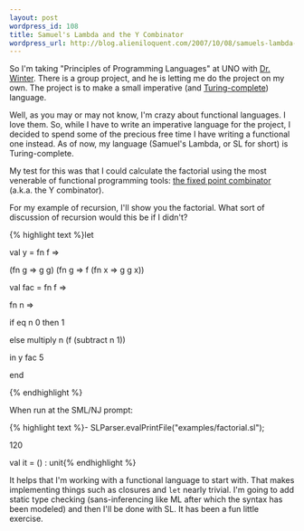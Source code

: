 ```yaml
---
layout: post
wordpress_id: 108
title: Samuel's Lambda and the Y Combinator
wordpress_url: http://blog.alieniloquent.com/2007/10/08/samuels-lambda-and-the-y-combinator/
---
```

So I'm taking "Principles of Programming Languages" at UNO with [Dr.
Winter][1]. There is a group project, and he is letting me do the project on
my own. The project is to make a small imperative (and [Turing-complete][2])
language.

Well, as you may or may not know, I'm crazy about functional languages. I love
them. So, while I have to write an imperative language for the project, I
decided to spend some of the precious free time I have writing a functional
one instead. As of now, my language (Samuel's Lambda, or SL for short) is
Turing-complete.

My test for this was that I could calculate the factorial using the most
venerable of functional programming tools: [the fixed point combinator][3]
(a.k.a. the Y combinator).

For my example of recursion, I'll show you the factorial. What sort of
discussion of recursion would this be if I didn't?

{% highlight text %}let

val y = fn f =>

(fn g => g g) (fn g => f (fn x => g g x))

val fac = fn f =>

fn n =>

if eq n 0 then 1

else multiply n (f (subtract n 1))

in y fac 5

end

{% endhighlight %}

When run at the SML/NJ prompt:

{% highlight text %}- SLParser.evalPrintFile("examples/factorial.sl");

120

val it = () : unit{% endhighlight %}

It helps that I'm working with a functional language to start with. That makes
implementing things such as closures and `let` nearly trivial. I'm going to
add static type checking (sans-inferencing like ML after which the syntax has
been modeled) and then I'll be done with SL. It has been a fun little
exercise.

   [1]: http://faculty.ist.unomaha.edu/winter/

   [2]: http://en.wikipedia.org/wiki/Turing_complete

   [3]: http://en.wikipedia.org/wiki/Fixed_point_combinator

